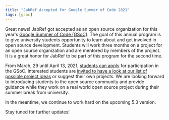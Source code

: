 ```yaml
---
title: "JabRef Accepted for Google Summer of Code 2021"
tags: [gsoc]
---
```


Great news! JabRef got accepted as an open source organization for this year's [Google Summer of Code (GSoC)](https://summerofcode.withgoogle.com/).
The goal of this annual program is to give university students opportunity to learn about and get involved in open source development.
Students will work three months on a project for an open source organization and are mentored by members of the project.
It is a great honor for JabRef to be part of this program for the second time.

From March, 29 until April 13, 2021, [students can apply](https://summerofcode.withgoogle.com/organizations/5278426606338048/) for participation in the GSoC.
Interested students are [invited to have a look at our list of possible project ideas](https://www.jabref.org/GSoC2021.html) or suggest their own projects.
We are looking forward to introducing students to the open source community and provide guidance while they work on a real world open source project during their summer break from university.

In the meantime, we continue to work hard on the upcoming 5.3 version.

Stay tuned for further updates!
